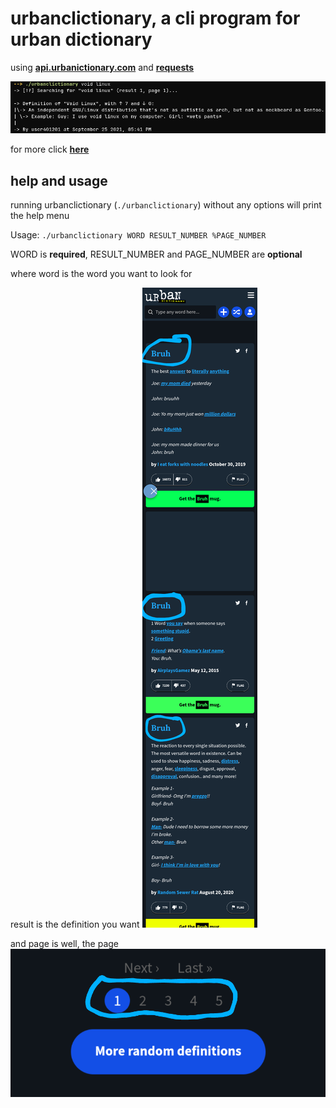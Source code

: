 # urbanclictionary, a cli program for urban dictionary

using [**api.urbanictionary.com**](https://api.urbandictionary.com/v0/) and [**requests**](https://github.com/psf/requests)

![urbanclictionary screenshot](urbanclictionary1.png)

for more click [**here**](screenshots.md)

## help and usage

running urbanclictionary (`./urbanclictionary`) without any options will print the help menu

Usage: `./urbanclictionary WORD RESULT_NUMBER %PAGE_NUMBER`

WORD is **required**, RESULT_NUMBER and PAGE_NUMBER are **optional**

where word is the word you want to look for

result is the definition you want
![example of a result/definition](result.png)

and page is well, the page
![navigation page example](page.png)